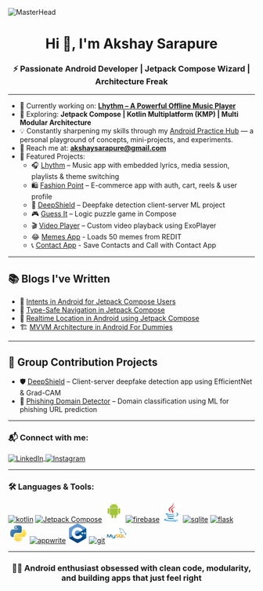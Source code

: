 ![MasterHead](https://user-images.githubusercontent.com/74038190/215768208-3bf3dda8-eeea-40ee-a58b-f5ac529685bf.gif)

<h1 align="center">Hi 👋, I'm Akshay Sarapure</h1>
<h3 align="center">⚡ Passionate Android Developer | Jetpack Compose Wizard | Architecture Freak </h3>

---

- 🔭 Currently working on: **[Lhythm – A Powerful Offline Music Player](https://github.com/Codexyze/Lhythm)**  
- 🌱 Exploring: **Jetpack Compose | Kotlin Multiplatform (KMP) | Multi Modular Architecture**
- 💡 Constantly sharpening my skills through my [Android Practice Hub](https://github.com/Codexyze/practice_Set_Code) — a personal playground of concepts, mini-projects, and experiments.  
- 💌 Reach me at: **akshaysarapure@gmail.com**  
- 🧠 Featured Projects:
  - 🎧 [Lhythm](https://github.com/Codexyze/Lhythm) – Music app with embedded lyrics, media session, playlists & theme switching
  - 🛍️ [Fashion Point](https://github.com/Codexyze/FashionPoint) – E-commerce app with auth, cart, reels & user profile
  - 🧠 [DeepShield](https://github.com/Codexyze/DeepFake-Detection) – Deepfake detection client-server ML project
  - 🎮 [Guess It](https://github.com/Codexyze/Guess_it) – Logic puzzle game in Compose
  - 🎬 [Video Player](https://github.com/Codexyze/Video_Player_App) – Custom video playback using ExoPlayer
  - 😂 [Memes App](https://github.com/Codexyze/MemeApp) - Loads 50 memes from REDIT
  - 📞 [Contact App](https://github.com/Codexyze/ContactAppLearning) - Save Contacts and Call with Contact App

---

## 📚 Blogs I've Written

- 🧠 [Intents in Android for Jetpack Compose Users](https://medium.com/@akshaysarapure/intents-in-android-for-jetpack-compose-users-dc0391601b9b)  
- 🧭 [Type-Safe Navigation in Jetpack Compose](https://medium.com/@akshaysarapure/type-safe-navigation-jetpack-compose-be6eaf3e7160)  
- 📍 [Realtime Location in Android using Jetpack Compose](https://medium.com/@akshaysarapure/realtime-location-in-android-using-jetpack-compose-390411e996ea)  
- 🏗️ [MVVM Architecture in Android For Dummies](https://medium.com/@akshaysarapure/mvvm-architecture-in-android-for-dummies-926a882e9088)

---

## 👥 Group Contribution Projects

- 🛡️ [DeepShield](https://github.com/Codexyze/DeepFake-Detection) – Client-server deepfake detection app using EfficientNet & Grad-CAM  
- 🔐 [Phishing Domain Detector](https://github.com/Codexyze/Phishing-Domains-Detection) – Domain classification using ML for phishing URL prediction

---

<h3 align="left">📬 Connect with me:</h3>
<p align="left">
  <a href="https://www.linkedin.com/in/akshay-sarapure-0a1677213/" target="blank">
    <img align="center" src="https://raw.githubusercontent.com/rahuldkjain/github-profile-readme-generator/master/src/images/icons/Social/linked-in-alt.svg" alt="LinkedIn" height="30" width="40" />
  </a>
  <a href="https://instagram.com/ak__shay_s" target="blank">
    <img align="center" src="https://raw.githubusercontent.com/rahuldkjain/github-profile-readme-generator/master/src/images/icons/Social/instagram.svg" alt="Instagram" height="30" width="40" />
  </a>
</p>

---

<h3 align="left">🛠️ Languages & Tools:</h3>
<p align="left">
  <a href="https://kotlinlang.org" target="_blank"><img src="https://www.vectorlogo.zone/logos/kotlinlang/kotlinlang-icon.svg" alt="kotlin" width="40" height="40"/></a>
  <a href="https://developer.android.com/jetpack" target="_blank"><img src="https://encrypted-tbn0.gstatic.com/images?q=tbn:ANd9GcSRVLz_k1XR-X6hxq1KlN0_F2Q3VEXuf3DelA&s" alt="Jetpack Compose" width="60" height="40"/></a>
  <a href="https://developer.android.com" target="_blank"><img src="https://raw.githubusercontent.com/devicons/devicon/master/icons/android/android-original-wordmark.svg" alt="android" width="40" height="40"/></a>
  <a href="https://firebase.google.com/" target="_blank"><img src="https://www.gstatic.com/devrel-devsite/prod/ve761bca974e16662f27aa8810df6d144acde5bdbeeca0dfd50e25f86621eaa19/firebase/images/lockup.svg" alt="firebase" width="40" height="40"/></a>
  <a href="https://www.java.com" target="_blank"><img src="https://raw.githubusercontent.com/devicons/devicon/master/icons/java/java-original.svg" alt="java" width="40" height="40"/></a>
  <a href="https://www.sqlite.org/" target="_blank"><img src="https://www.vectorlogo.zone/logos/sqlite/sqlite-icon.svg" alt="sqlite" width="40" height="40"/></a>
  <a href="https://flask.palletsprojects.com/" target="_blank"><img src="https://flask.palletsprojects.com/en/stable/_images/flask-horizontal.png" alt="flask" width="90" height="40"/></a>
  <a href="https://www.python.org" target="_blank"><img src="https://raw.githubusercontent.com/devicons/devicon/master/icons/python/python-original.svg" alt="python" width="40" height="40"/></a>
  <a href="https://appwrite.io" target="_blank"><img src="https://www.vectorlogo.zone/logos/appwriteio/appwriteio-icon.svg" alt="appwrite" width="40" height="40"/></a>
  <a href="https://www.w3schools.com/cpp/" target="_blank"><img src="https://raw.githubusercontent.com/devicons/devicon/master/icons/cplusplus/cplusplus-original.svg" alt="cplusplus" width="40" height="40"/></a>
  <a href="https://git-scm.com/" target="_blank"><img src="https://www.vectorlogo.zone/logos/git-scm/git-scm-icon.svg" alt="git" width="40" height="40"/></a>
  <a href="https://www.mysql.com/" target="_blank"><img src="https://raw.githubusercontent.com/devicons/devicon/master/icons/mysql/mysql-original-wordmark.svg" alt="mysql" width="40" height="40"/></a>
</p>

---

<h3 align="center">👨‍💻 Android enthusiast obsessed with clean code, modularity, and building apps that just feel right</h3>



